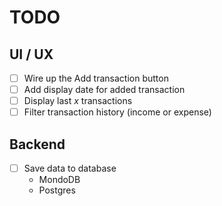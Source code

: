 # TODO

## UI / UX
* [ ] Wire up the Add transaction button
* [ ] Add display date for added transaction
* [ ] Display last *x* transactions
* [ ] Filter transaction history (income or expense)

## Backend
* [ ] Save data to database
  * MondoDB
  * Postgres
